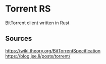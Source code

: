 # Torrent RS
BitTorrent client written in Rust

## Sources
https://wiki.theory.org/BitTorrentSpecification
https://blog.jse.li/posts/torrent/
